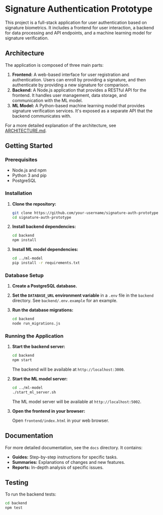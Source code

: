 # Signature Authentication Prototype

This project is a full-stack application for user authentication based on signature biometrics. It includes a frontend for user interaction, a backend for data processing and API endpoints, and a machine learning model for signature verification.

## Architecture

The application is composed of three main parts:

1.  **Frontend:** A web-based interface for user registration and authentication. Users can enroll by providing a signature, and then authenticate by providing a new signature for comparison.
2.  **Backend:** A Node.js application that provides a RESTful API for the frontend. It handles user management, data storage, and communication with the ML model.
3.  **ML Model:** A Python-based machine learning model that provides signature verification services. It's exposed as a separate API that the backend communicates with.

For a more detailed explanation of the architecture, see [ARCHITECTURE.md](ARCHITECTURE.md).

## Getting Started

### Prerequisites

*   Node.js and npm
*   Python 3 and pip
*   PostgreSQL

### Installation

1.  **Clone the repository:**

    ```bash
    git clone https://github.com/your-username/signature-auth-prototype.git
    cd signature-auth-prototype
    ```

2.  **Install backend dependencies:**

    ```bash
    cd backend
    npm install
    ```

3.  **Install ML model dependencies:**

    ```bash
    cd ../ml-model
    pip install -r requirements.txt
    ```

### Database Setup

1.  **Create a PostgreSQL database.**
2.  **Set the `DATABASE_URL` environment variable** in a `.env` file in the `backend` directory. See `backend/.env.example` for an example.
3.  **Run the database migrations:**

    ```bash
    cd backend
    node run_migrations.js
    ```

### Running the Application

1.  **Start the backend server:**

    ```bash
    cd backend
    npm start
    ```

    The backend will be available at `http://localhost:3000`.

2.  **Start the ML model server:**

    ```bash
    cd ../ml-model
    ./start_ml_server.sh
    ```

    The ML model server will be available at `http://localhost:5002`.

3.  **Open the frontend in your browser:**

    Open `frontend/index.html` in your web browser.

## Documentation

For more detailed documentation, see the `docs` directory. It contains:

*   **Guides:** Step-by-step instructions for specific tasks.
*   **Summaries:** Explanations of changes and new features.
*   **Reports:** In-depth analysis of specific issues.

## Testing

To run the backend tests:

```bash
cd backend
npm test
```
